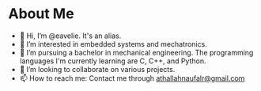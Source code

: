 # About Me
- 👋 Hi, I’m @eavelie. It's an alias.
- 👀 I’m interested in embedded systems and mechatronics.
- 🌱 I’m pursuing a bachelor in mechanical engineering. The programming languages I'm currently learning are C, C++, and Python.
- 💞️ I’m looking to collaborate on various projects.
- 📫 How to reach me: Contact me through athallahnaufalr@gmail.com

<!---
eavelie/eavelie is a ✨ special ✨ repository because its `README.md` (this file) appears on your GitHub profile.
You can click the Preview link to take a look at your changes.
--->
